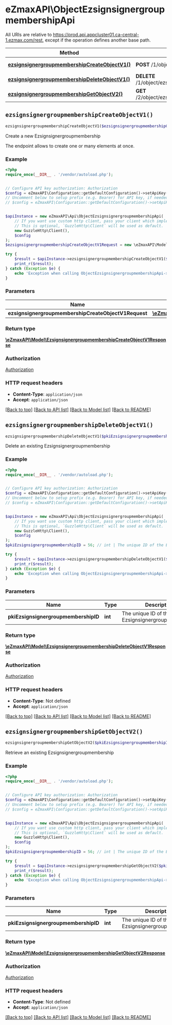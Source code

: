 # eZmaxAPI\ObjectEzsignsignergroupmembershipApi

All URIs are relative to https://prod.api.appcluster01.ca-central-1.ezmax.com/rest, except if the operation defines another base path.

| Method | HTTP request | Description |
| ------------- | ------------- | ------------- |
| [**ezsignsignergroupmembershipCreateObjectV1()**](ObjectEzsignsignergroupmembershipApi.md#ezsignsignergroupmembershipCreateObjectV1) | **POST** /1/object/ezsignsignergroupmembership | Create a new Ezsignsignergroupmembership |
| [**ezsignsignergroupmembershipDeleteObjectV1()**](ObjectEzsignsignergroupmembershipApi.md#ezsignsignergroupmembershipDeleteObjectV1) | **DELETE** /1/object/ezsignsignergroupmembership/{pkiEzsignsignergroupmembershipID} | Delete an existing Ezsignsignergroupmembership |
| [**ezsignsignergroupmembershipGetObjectV2()**](ObjectEzsignsignergroupmembershipApi.md#ezsignsignergroupmembershipGetObjectV2) | **GET** /2/object/ezsignsignergroupmembership/{pkiEzsignsignergroupmembershipID} | Retrieve an existing Ezsignsignergroupmembership |


## `ezsignsignergroupmembershipCreateObjectV1()`

```php
ezsignsignergroupmembershipCreateObjectV1($ezsignsignergroupmembershipCreateObjectV1Request): \eZmaxAPI\Model\EzsignsignergroupmembershipCreateObjectV1Response
```

Create a new Ezsignsignergroupmembership

The endpoint allows to create one or many elements at once.

### Example

```php
<?php
require_once(__DIR__ . '/vendor/autoload.php');


// Configure API key authorization: Authorization
$config = eZmaxAPI\Configuration::getDefaultConfiguration()->setApiKey('Authorization', 'YOUR_API_KEY');
// Uncomment below to setup prefix (e.g. Bearer) for API key, if needed
// $config = eZmaxAPI\Configuration::getDefaultConfiguration()->setApiKeyPrefix('Authorization', 'Bearer');


$apiInstance = new eZmaxAPI\Api\ObjectEzsignsignergroupmembershipApi(
    // If you want use custom http client, pass your client which implements `GuzzleHttp\ClientInterface`.
    // This is optional, `GuzzleHttp\Client` will be used as default.
    new GuzzleHttp\Client(),
    $config
);
$ezsignsignergroupmembershipCreateObjectV1Request = new \eZmaxAPI\Model\EzsignsignergroupmembershipCreateObjectV1Request(); // \eZmaxAPI\Model\EzsignsignergroupmembershipCreateObjectV1Request

try {
    $result = $apiInstance->ezsignsignergroupmembershipCreateObjectV1($ezsignsignergroupmembershipCreateObjectV1Request);
    print_r($result);
} catch (Exception $e) {
    echo 'Exception when calling ObjectEzsignsignergroupmembershipApi->ezsignsignergroupmembershipCreateObjectV1: ', $e->getMessage(), PHP_EOL;
}
```

### Parameters

| Name | Type | Description  | Notes |
| ------------- | ------------- | ------------- | ------------- |
| **ezsignsignergroupmembershipCreateObjectV1Request** | [**\eZmaxAPI\Model\EzsignsignergroupmembershipCreateObjectV1Request**](../Model/EzsignsignergroupmembershipCreateObjectV1Request.md)|  | |

### Return type

[**\eZmaxAPI\Model\EzsignsignergroupmembershipCreateObjectV1Response**](../Model/EzsignsignergroupmembershipCreateObjectV1Response.md)

### Authorization

[Authorization](../../README.md#Authorization)

### HTTP request headers

- **Content-Type**: `application/json`
- **Accept**: `application/json`

[[Back to top]](#) [[Back to API list]](../../README.md#endpoints)
[[Back to Model list]](../../README.md#models)
[[Back to README]](../../README.md)

## `ezsignsignergroupmembershipDeleteObjectV1()`

```php
ezsignsignergroupmembershipDeleteObjectV1($pkiEzsignsignergroupmembershipID): \eZmaxAPI\Model\EzsignsignergroupmembershipDeleteObjectV1Response
```

Delete an existing Ezsignsignergroupmembership



### Example

```php
<?php
require_once(__DIR__ . '/vendor/autoload.php');


// Configure API key authorization: Authorization
$config = eZmaxAPI\Configuration::getDefaultConfiguration()->setApiKey('Authorization', 'YOUR_API_KEY');
// Uncomment below to setup prefix (e.g. Bearer) for API key, if needed
// $config = eZmaxAPI\Configuration::getDefaultConfiguration()->setApiKeyPrefix('Authorization', 'Bearer');


$apiInstance = new eZmaxAPI\Api\ObjectEzsignsignergroupmembershipApi(
    // If you want use custom http client, pass your client which implements `GuzzleHttp\ClientInterface`.
    // This is optional, `GuzzleHttp\Client` will be used as default.
    new GuzzleHttp\Client(),
    $config
);
$pkiEzsignsignergroupmembershipID = 56; // int | The unique ID of the Ezsignsignergroupmembership

try {
    $result = $apiInstance->ezsignsignergroupmembershipDeleteObjectV1($pkiEzsignsignergroupmembershipID);
    print_r($result);
} catch (Exception $e) {
    echo 'Exception when calling ObjectEzsignsignergroupmembershipApi->ezsignsignergroupmembershipDeleteObjectV1: ', $e->getMessage(), PHP_EOL;
}
```

### Parameters

| Name | Type | Description  | Notes |
| ------------- | ------------- | ------------- | ------------- |
| **pkiEzsignsignergroupmembershipID** | **int**| The unique ID of the Ezsignsignergroupmembership | |

### Return type

[**\eZmaxAPI\Model\EzsignsignergroupmembershipDeleteObjectV1Response**](../Model/EzsignsignergroupmembershipDeleteObjectV1Response.md)

### Authorization

[Authorization](../../README.md#Authorization)

### HTTP request headers

- **Content-Type**: Not defined
- **Accept**: `application/json`

[[Back to top]](#) [[Back to API list]](../../README.md#endpoints)
[[Back to Model list]](../../README.md#models)
[[Back to README]](../../README.md)

## `ezsignsignergroupmembershipGetObjectV2()`

```php
ezsignsignergroupmembershipGetObjectV2($pkiEzsignsignergroupmembershipID): \eZmaxAPI\Model\EzsignsignergroupmembershipGetObjectV2Response
```

Retrieve an existing Ezsignsignergroupmembership



### Example

```php
<?php
require_once(__DIR__ . '/vendor/autoload.php');


// Configure API key authorization: Authorization
$config = eZmaxAPI\Configuration::getDefaultConfiguration()->setApiKey('Authorization', 'YOUR_API_KEY');
// Uncomment below to setup prefix (e.g. Bearer) for API key, if needed
// $config = eZmaxAPI\Configuration::getDefaultConfiguration()->setApiKeyPrefix('Authorization', 'Bearer');


$apiInstance = new eZmaxAPI\Api\ObjectEzsignsignergroupmembershipApi(
    // If you want use custom http client, pass your client which implements `GuzzleHttp\ClientInterface`.
    // This is optional, `GuzzleHttp\Client` will be used as default.
    new GuzzleHttp\Client(),
    $config
);
$pkiEzsignsignergroupmembershipID = 56; // int | The unique ID of the Ezsignsignergroupmembership

try {
    $result = $apiInstance->ezsignsignergroupmembershipGetObjectV2($pkiEzsignsignergroupmembershipID);
    print_r($result);
} catch (Exception $e) {
    echo 'Exception when calling ObjectEzsignsignergroupmembershipApi->ezsignsignergroupmembershipGetObjectV2: ', $e->getMessage(), PHP_EOL;
}
```

### Parameters

| Name | Type | Description  | Notes |
| ------------- | ------------- | ------------- | ------------- |
| **pkiEzsignsignergroupmembershipID** | **int**| The unique ID of the Ezsignsignergroupmembership | |

### Return type

[**\eZmaxAPI\Model\EzsignsignergroupmembershipGetObjectV2Response**](../Model/EzsignsignergroupmembershipGetObjectV2Response.md)

### Authorization

[Authorization](../../README.md#Authorization)

### HTTP request headers

- **Content-Type**: Not defined
- **Accept**: `application/json`

[[Back to top]](#) [[Back to API list]](../../README.md#endpoints)
[[Back to Model list]](../../README.md#models)
[[Back to README]](../../README.md)
